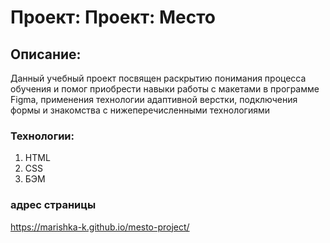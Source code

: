 # **Проект: Проект: Место**

## Описание:

Данный учебный проект посвящен раскрытию понимания процесса обучения и помог приобрести навыки работы с макетами в программе Figma, применения технологии адаптивной верстки, подключения формы и знакомства с нижеперечисленными технологиями

### Технологии:

1. HTML
2. CSS
3. БЭМ

### адрес страницы

https://marishka-k.github.io/mesto-project/

